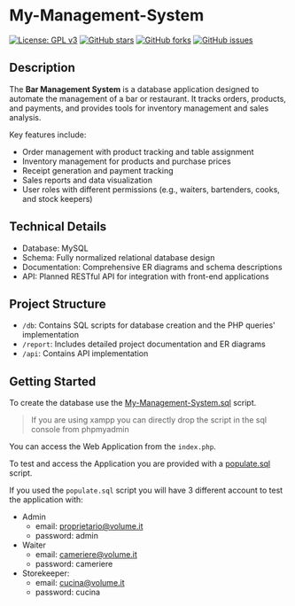 # My-Management-System

[![License: GPL v3](https://img.shields.io/badge/License-GPLv3-blue.svg)](https://github.com/DiottaNax/Bar-Management-System/blob/main/LICENSE)
[![GitHub stars](https://img.shields.io/github/stars/DiottaNax/Bar-Management-System)](https://github.com/DiottaNax/Bar-Management-System/stargazers)
[![GitHub forks](https://img.shields.io/github/forks/DiottaNax/Bar-Management-System)](https://github.com/DiottaNax/Bar-Management-System/network)
[![GitHub issues](https://img.shields.io/github/issues/DiottaNax/Bar-Management-System)](https://github.com/DiottaNax/Bar-Management-System/issues)

## Description

The **Bar Management System** is a database application designed to automate the management of a bar or restaurant. It tracks orders, products, and payments, and provides tools for inventory management and sales analysis.

Key features include:

- Order management with product tracking and table assignment
- Inventory management for products and purchase prices
- Receipt generation and payment tracking
- Sales reports and data visualization
- User roles with different permissions (e.g., waiters, bartenders, cooks, and stock keepers)

## Technical Details

- Database: MySQL
- Schema: Fully normalized relational database design
- Documentation: Comprehensive ER diagrams and schema descriptions
- API: Planned RESTful API for integration with front-end applications

## Project Structure

- `/db`: Contains SQL scripts for database creation and the PHP queries' implementation
- `/report`: Includes detailed project documentation and ER diagrams
- `/api`: Contains API implementation

## Getting Started

To create the database use the [My-Management-System.sql](https://github.com/DiottaNax/Bar-Management-System/blob/main/db/My-Management-System.sql) script.

> If you are using xampp you can directly drop the script in the sql console from phpmyadmin

You can access the Web Application from the `index.php`.

To test and access the Application you are provided with a [populate.sql](https://github.com/DiottaNax/Bar-Management-System/blob/main/db/My-Management-System.sql) script.

If you used the `populate.sql` script you will have 3 different account to test the application with:

- Admin
    - email: proprietario@volume.it
    - password: admin
- Waiter
    - email: cameriere@volume.it
    - password: cameriere
- Storekeeper:
    - email: cucina@volume.it
    - password: cucina

